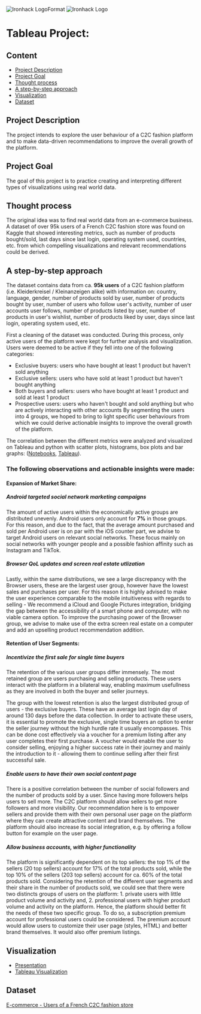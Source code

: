 ![Ironhack Logo](https://bit.ly/2VnXWr2)Format ![Ironhack Logo](https://bit.ly/2VnXWr2)

# Tableau Project:   

## Content
- [Project Description](#project-description)
- [Project Goal](#project-goal)
- [Thought process](#thought-process)
- [A step-by-step approach](#a-step-by-step-approach)
- [Visualization](#visualization)
- [Dataset](#dataset)

## Project Description  
The project intends to explore the user behaviour of a C2C fashion platform and to make data-driven recommendations to improve the overall growth of the platform.

## Project Goal
The goal of this project is to practice creating and interpreting different types of visualizations using real world data.

## Thought process
The original idea was to find real world data from an e-commerce business. A dataset of over 95k users of a French C2C fashion store was found on Kaggle that showed interesting metrics, such as number of products bought/sold, last days since last login, operating system used, countries, etc. from which compelling visualizations and relevant recommendations could be derived.

## A step-by-step approach
The dataset contains data from ca. **95k users** of a C2C fashion platform (i.e. Kleiderkreisel / Kleinanzeigen alike) with information on: country, language, gender, number of products sold by user, number of products bought by user, number of users who follow user's activity, number of user accounts user follows, number of products listed by user, number of products in user's wishlist, number of products liked by user, days since last login, operating system used, etc.

First a cleaning of the dataset was conducted. During this process, only active users of the platform were kept for further analysis and visualization. Users were deemed to be active if they fell into one of the following categories:
- Exclusive buyers: users who have bought at least 1 product but haven't sold anything
- Exclusive sellers: users who have sold at least 1 product but haven't bought anything
- Both buyers and sellers: users who have bought at least 1 product and sold at least 1 product
- Prospective users: users who haven't bought and sold anything but who are actively interacting with other accounts
By segmenting the users into 4 groups, we hoped to bring to light specific user behaviours from which we could derive actionable insights to improve the overall growth of the platform.

The correlation between the different metrics were analyzed and visualized on Tableau and python with scatter plots, histograms, box plots and bar graphs: ([Notebooks](https://github.com/brianm3y3r/project_curry/tree/master/Notebooks), [Tableau](https://github.com/brianm3y3r/project_curry/blob/master/Presentation/Project_curry_visualizations_tableau.pdf)).  

### The following observations and actionable insights were made:
#### Expansion of Market Share:

##### Android targeted social network marketing campaigns
The amount of active users within the economically active groups are distributed unevenly. Android users only account for **7%** in those groups. For this reason, and due to the fact, that the average amount purchased and sold per Android user is on par with the iOS counter part, we advise to target Android users on relevant social networks. These focus mainly on social networks with younger people and a possible fashion affinity such as Instagram and TikTok. 

##### Browser QoL updates and screen real estate utlization
Lastly, within the same distributions, we see a large discrepancy with the Browser users, these are the largest user group, however have the lowest sales and purchases per user. For this reason it is highly advised to make the user experience comparable to the mobile intuitiveness with regards to selling - We recommend a iCloud and Google Pictures integration, bridging the gap between the accessibility of a smart phone and computer, with no viable camera option. To improve the purchasing power of the Browser group, we advise to make use of the extra screen real estate on a computer and add an upselling product recommendation addition.

#### Retention of User Segments:
##### Incentivize the first sale for single time buyers

The retention of the various user groups differ immensely. The most retained group are users purchasing and selling products. These users interact with the platform in a bilateral way, enabling maximum usefullness as they are involved in both the buyer and seller journeys. 

The group with the lowest retention is also the largest distributed group of users - the exclusive buyers. These have an average last login day of around 130 days before the data collection. In order to activate these users, it is essential to promote the exclusive, single time buyers an option to enter the seller journey without the high hurdle rate it usually encompasses. This can be done cost effectively via a voucher for a premium listing after any user completes their first purchase. 
A voucher would enable the user to consider selling, enjoying a higher success rate in their journey and mainly the introduction to it - allowing them to continue selling after their first successful sale.

##### Enable users to have their own social content page

There is a positive correlation between the number of social followers and the number of products sold by a user. Since having more followers helps users to sell more. The C2C platform should allow sellers to get more followers and more visibility. Our recommendation here is to empower sellers and provide them with their own personal user page on the platform where they can create attractive content and brand themselves. The platform should also increase its social integration, e.g. by offering a follow button for example on the user page.
##### Allow business accounts, with higher functionality 

The platform is significantly dependent on its top sellers: the top 1% of the sellers (20 top sellers) account for 17% of the total products sold, while the top 10% of the sellers (203 top sellers) account for ca. 60% of the total products sold. Considering the retention of the different user segments and their share in the number of products sold, we could see that there were two distincts groups of users on the platform: 1. private users with little product volume and activity and, 2. professional users with higher product volume and activity on the platform. Hence, the platform should better fit the needs of these two specific group. To do so, a subscription premium account for professional users could be considered. The premium account would allow users to customize their user page (styles, HTML) and better brand themselves. It would also offer premium listings.

## Visualization
- [Presentation](https://github.com/brianm3y3r/project_curry/blob/master/Presentation/Curry%20Consulting.pdf)
- [Tableau Visualization](https://github.com/brianm3y3r/project_curry/blob/master/Presentation/Project_curry_visualizations_tableau.pdf) 

## Dataset  
[E-commerce - Users of a French C2C fashion store](https://www.kaggle.com/jmmvutu/ecommerce-users-of-a-french-c2c-fashion-store/data) 
 
